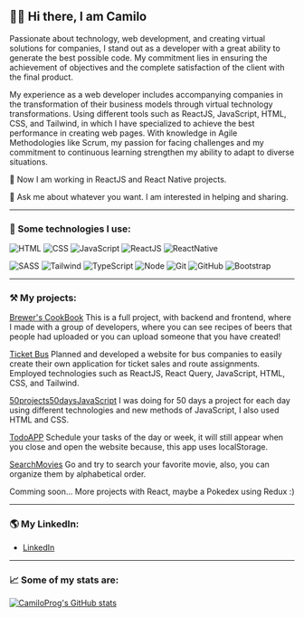 
## 👋🏻   Hi there, I am Camilo

Passionate about technology, web development, and creating virtual solutions for companies, I stand out as a 
developer with a great ability to generate the best possible code. My commitment lies in ensuring the achievement of 
objectives and the complete satisfaction of the client with the final product.

My experience as a web developer includes accompanying companies in the transformation of their business models 
through virtual technology transformations. Using different tools such as ReactJS, JavaScript, HTML, CSS, and 
Tailwind, in which I have specialized to achieve the best performance in creating web pages. With knowledge in Agile 
Methodologies like Scrum, my passion for facing challenges and my commitment to continuous learning strengthen my 
ability to adapt to diverse situations.

🌱   Now I am working in ReactJS and React Native projects.

💬   Ask me about whatever you want. I am interested in helping and sharing.

***

### 🎯   Some technologies I use:

  ![HTML](https://img.shields.io/badge/HTML5-E34F26?style=for-the-badge&logo=html5&logoColor=white) ![CSS](https://img.shields.io/badge/CSS3-1572B6?style=for-the-badge&logo=css3&logoColor=white)  ![JavaScript](https://img.shields.io/badge/JavaScript-323330?style=for-the-badge&logo=javascript&logoColor=F7DF1E)   ![ReactJS](https://img.shields.io/badge/React-20232A?style=for-the-badge&logo=react&logoColor=61DAFB) ![ReactNative](https://img.shields.io/badge/React_Native-20232A?style=for-the-badge&logo=react&logoColor=61DAFB) 
  
  ![SASS](https://img.shields.io/badge/Sass-CC6699?style=for-the-badge&logo=sass&logoColor=white)    ![Tailwind](https://img.shields.io/badge/Tailwind_CSS-38B2AC?style=for-the-badge&logo=tailwind-css&logoColor=white)    ![TypeScript](https://img.shields.io/badge/TypeScript-007ACC?style=for-the-badge&logo=typescript&logoColor=white)     ![Node](https://img.shields.io/badge/Node%20js-339933?style=for-the-badge&logo=nodedotjs&logoColor=white)    ![Git](https://img.shields.io/badge/GIT-E44C30?style=for-the-badge&logo=git&logoColor=white)   ![GitHub](https://img.shields.io/badge/GitHub-100000?style=for-the-badge&logo=github&logoColor=white) ![Bootstrap](https://img.shields.io/badge/Bootstrap-563D7C?style=for-the-badge&logo=bootstrap&logoColor=white)

***
  
### ⚒️   My projects:

[Brewer's CookBook](https://c15-09-t-node-react.vercel.app/)
This is a full project, with backend and frontend, where I made with a group of developers, where you can see recipes of beers that people had uploaded or you can upload someone that you have created!

[Ticket Bus](https://ticket-bus.netlify.app/)
Planned and developed a website for bus companies to easily create their own application for ticket sales and route assignments. Employed technologies such as ReactJS, React Query, JavaScript, HTML, CSS, and Tailwind.

[50projects50daysJavaScript](https://camiloprog-50projects50days.netlify.app/)
I was doing for 50 days a project for each day using different technologies and new methods of JavaScript, I also used HTML and CSS.

[TodoAPP](https://camiloprogtodo.netlify.app/)
Schedule your tasks of the day or week, it will still appear when you close and open the website because, this app uses localStorage.

[SearchMovies](https://camiloprogsearchmovies.netlify.app/)
Go and try to search your favorite movie, also, you can organize them by alphabetical order.

Comming soon...
More projects with React, maybe a Pokedex using Redux :)

***

### 🌎   My LinkedIn:
- [LinkedIn](https://www.linkedin.com/in/camilomartinez01/)

***

### 📈   Some of my stats are:

[![CamiloProg's GitHub stats](https://github-readme-stats.vercel.app/api?username=CamiloProg&show_icons=true&theme=radical)](https://github.com/CamiloProg/github-readme-stats)


